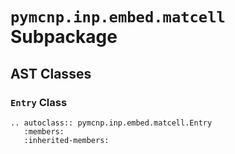 # `pymcnp.inp.embed.matcell` Subpackage

## AST Classes

### `Entry` Class

```{eval-rst}
.. autoclass:: pymcnp.inp.embed.matcell.Entry
   :members:
   :inherited-members:
```
